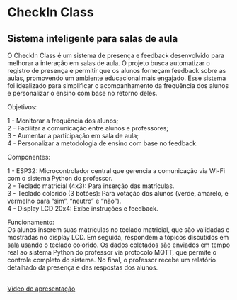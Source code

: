 # CheckIn Class
## Sistema inteligente para salas de aula
O CheckIn Class é um sistema de presença e feedback desenvolvido para melhorar a interação em salas de aula.
O projeto busca automatizar o registro de presença e permitir que os alunos forneçam feedback sobre as aulas, promovendo um ambiente educacional mais engajado.
Esse sistema foi idealizado para simplificar o acompanhamento da frequência dos alunos e personalizar o ensino com base no retorno deles.

Objetivos:<br>

1 - Monitorar a frequência dos alunos;<br>
2 - Facilitar a comunicação entre alunos e professores;<br>
3 - Aumentar a participação em sala de aula;<br>
4 - Personalizar a metodologia de ensino com base no feedback.<br>

Componentes:<br>

1 - ESP32: Microcontrolador central que gerencia a comunicação via Wi-Fi com o sistema Python do professor.<br>
2 - Teclado matricial (4x3): Para inserção das matrículas.<br>
3 - Teclado colorido (3 botões): Para votação dos alunos (verde, amarelo, e vermelho para “sim”, “neutro” e “não”).<br>
4 - Display LCD 20x4: Exibe instruções e feedback.<br>

Funcionamento:<br>
Os alunos inserem suas matrículas no teclado matricial, que são validadas e mostradas no display LCD. Em seguida, respondem a tópicos discutidos em sala usando o teclado colorido.
Os dados coletados são enviados em tempo real ao sistema Python do professor via protocolo MQTT, que permite o controle completo do sistema.
No final, o professor recebe um relatório detalhado da presença e das respostas dos alunos.<br><br>

[Vídeo de apresentação](https://youtu.be/6DZz4nTwumk)
